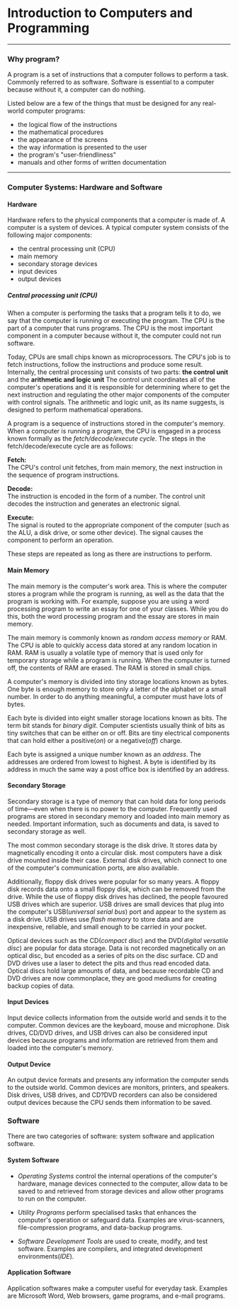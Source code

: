 # Introduction to Computers and Programming
---
### Why program?
A program is a set of instructions that a computer
follows to perform a task. Commonly referred to as software. Software is essential to a computer because without it, a computer can do nothing.

Listed below are a few of the things that must be designed for any real-world computer programs:
- the logical flow of the instructions
- the mathematical procedures
- the appearance of the screens 
- the way information is presented to the user
- the program's "user-friendliness"
- manuals and other forms of written documentation
---
### Computer Systems: Hardware and Software
#### Hardware
Hardware refers to the physical components that a computer is made of. A computer is a system of devices. A typical computer system consists of the following major components:
- the central processing unit (CPU)
- main memory
- secondary storage devices
- input devices
- output devices

##### Central processing unit (CPU)
When a computer is performing the tasks that a program tells it to do, we say that the computer is running or executing the program. The CPU is the part of a computer that runs programs. The CPU is the most important component in a computer because without it, the computer could not run software.

Today, CPUs are small chips known as microprocessors. The CPU's job is to fetch instructions, follow the instructions and produce some result. Internally, the central processing unit consists of two parts: **the control unit** and the **arithmetic and logic unit** The control unit coordinates all of the computer's operations and it is responsible for determining where to get the next instruction and regulating the other major components of the computer with control signals. The arithmetic and logic unit, as its name suggests, is designed to perform mathematical operations. 

A program is a sequence of instructions stored in the computer's memory. When a computer is running a program, the CPU is engaged in a process known formally as the *fetch/decode/execute cycle*. The steps in the fetch/decode/execute cycle are as follows:

**Fetch:**  
The CPU's control unit fetches, from main memory, the next instruction in the sequence of program instructions.

**Decode:**  
The instruction is encoded in the form of a number. The control unit decodes the instruction and generates an electronic signal.

**Execute:**  
The signal is routed to the appropriate component of the computer (such as the ALU, a disk drive, or some other device). The signal causes the component to perform an operation.

These steps are repeated as long as there are instructions to perform.

#### Main Memory
The main memory is the computer's work area. This is where the computer stores a program while the program is running, as well as the data that the program is working with. For example, suppose you are using a word processing program to write an essay for one of your classes. While you do this, both the word processing program and the essay are stores in main memory. 

The main memory is commonly known as *random access memory* or RAM. The CPU is able to quickly access data stored at any random location in RAM. RAM is usually a volatile type of memory that is used only for temporary storage while a program is running. When the computer is turned off, the contents of RAM are erased. The RAM is stored in small chips.

A computer's memory is divided into tiny storage locations known as bytes. One byte is enough memory to store only a letter of the alphabet or a small number. In order to do anything meaningful, a computer must have lots of bytes.

Each byte is divided into eight smaller storage locations known as bits. The term bit stands for _binary digit_. Computer scientists usually think of bits as tiny switches that can be either on or off. Bits are tiny electrical components that can hold either a positive(_on_) or a negative(_off_) charge. 

Each byte is assigned a unique number known as an _address_. The addresses are ordered from lowest to highest. A byte is identified by its address in much the same way a post office box is identified by an address.

#### Secondary Storage
Secondary storage is a type of memory that can hold data for long periods of time—even when there is no power to the computer. Frequently used programs are stored in secondary memory and loaded into main memory as needed. Important information, such as documents and data, is saved to secondary storage as well.

The most common secondary storage is the disk drive. It stores data by magnetically encoding it onto a circular disk. most computers have a disk drive mounted inside their case. External disk drives, which connect to one of the computer's communication ports, are also available. 

Additionally, floppy disk drives were popular for so many years. A floppy disk records data onto a small floppy disk, which can be removed from the drive. While the use of floppy disk drives has declined, the people favoured USB drives which are superior. USB drives are small devices that plug into the computer's USB(_universal serial bus_) port and appear to the system as a disk drive. USB drives use _flash memory_ to store data and are inexpensive, reliable, and small enough to be carried in your pocket.

Optical devices such as the CD(_compact disc_) and the DVD(_digital versatile disc_) are popular for data storage. Data is not recorded magnetically on an optical disc, but encoded as a series of pits on the disc surface. CD and DVD drives use a laser to detect the pits and thus read encoded data. Optical discs hold large amounts of data, and because recordable CD and DVD drives are now commonplace, they are good mediums for creating backup copies of data.

#### Input Devices
Input device collects information from the outside world and sends it to the computer. Common devices are the keyboard, mouse and microphone. Disk drives, CD/DVD drives, and USB drives can also be considered input devices because programs and information are retrieved from them and loaded into the computer's memory.

#### Output Device
An output device formats and presents any information the computer sends to the outside world. Common devices are monitors, printers, and speakers. Disk drives, USB drives, and CD?DVD recorders can also be considered output devices because the CPU sends them information to be saved.

### Software
There are two categories of software: system software and application software. 

#### System Software

- *Operating Systems* control the internal operations of the computer's hardware, manage devices connected to the computer, allow data to be saved to and retrieved from storage devices and allow other programs to run on the computer.

- *Utility Programs* perform specialised tasks that enhances the computer's operation or safeguard data. Examples are virus-scanners, file-compression programs, and data-backup programs.

- *Software Development Tools* are used to create, modify, and test software. Examples are compilers, and integrated development environments(_IDE_).

#### Application Software
Application softwares make a computer useful for everyday task. Examples are Microsoft Word, Web browsers, game programs, and e-mail programs.

